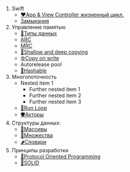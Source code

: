 1. Swift
   - [❤️App & View Controller жизненный цикл.](https://github.com/SomeStay07/iOS-Developer-Roadmap/blob/main/App%20and%20view%20controller%20lifecycle.md)
   - [Замыкания]()
1. Управление памятью
   - [📝Типы данных](https://github.com/SomeStay07/iOS-Developer-Roadmap/blob/main/Data%20type.md)
   - [ARC]()
   - [MRC]()
   - [🔐Shallow and deep copying](https://github.com/SomeStay07/iOS-Developer-Roadmap/blob/main/Shallow%20and%20deep%20copying.md)
   - [⚙️Copy on write](https://github.com/SomeStay07/iOS-Developer-Roadmap/blob/main/Copy%20on%20write.md)
   - Autorelease pool
   - [🎋Hashable](https://github.com/SomeStay07/iOS-Developer-Roadmap/blob/main/Hashable.md)
3. Многопоточность
   - Nested item 1
      - Further nested item 1
      - Further nested item 2
      - Further nested item 3
   - [🔑Run Loop](https://github.com/SomeStay07/iOS-Developer-Roadmap/blob/main/Run%20loops.md)
   - [🛡Акторы](https://github.com/SomeStay07/iOS-Developer-Roadmap/blob/main/Actors.md)
4. Структуры данных:
   - [🥒Массивы]()
   - [🥔Множества]()
   - [🌶Словари]()
6. Принципы разработки
   - [👝Protocol Oriented Programming](https://github.com/SomeStay07/iOS-Developer-Roadmap/blob/main/Protocol%20Oriented%20Programming.md)
   - [🎡SOLID](https://github.com/SomeStay07/iOS-Developer-Roadmap/blob/main/Solid.md)
